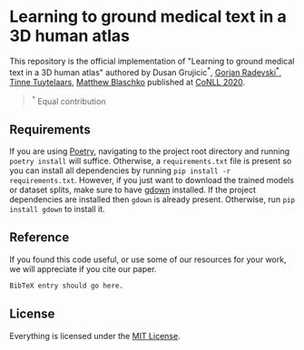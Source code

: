 # Learning to ground medical text in a 3D human atlas

This repository is the official implementation of "Learning to ground medical text in a 3D human atlas" authored by Dusan Grujicic<sup>*</sup>, [Gorjan Radevski<sup>*</sup>](http://gorjanradevski.github.io/), [Tinne Tuytelaars](https://homes.esat.kuleuven.be/~tuytelaa/), [Matthew Blaschko](https://homes.esat.kuleuven.be/~mblaschk/) published at [CoNLL 2020](https://www.conll.org/2020).

><sup>*</sup> Equal contribution

## Requirements

If you are using [Poetry](https://python-poetry.org/), navigating to the project root directory and running `poetry install` will suffice. Otherwise, a `requirements.txt` file is present so you can install all dependencies by running `pip install -r requirements.txt`. However, if you just want to download the trained models or dataset splits, make sure to have [gdown](https://github.com/wkentaro/gdown) installed. If the project dependencies are installed then `gdown` is already present. Otherwise, run `pip install gdown` to install it.

## Reference

If you found this code useful, or use some of our resources for your work, we will appreciate if you cite our paper.

```tex
BibTeX entry should go here.
```

## License

Everything is licensed under the [MIT License](https://opensource.org/licenses/MIT).
